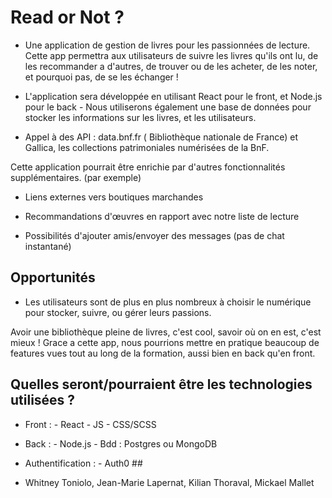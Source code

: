 # Read or Not ? 

- Une application de gestion de livres pour les passionnées de lecture. Cette app permettra aux utilisateurs de suivre les livres qu'ils ont lu, de les recommander a d'autres, de trouver ou de les acheter, de les noter, et pourquoi pas, de se les échanger ! 

- L'application sera développée en utilisant React pour le front, et Node.js pour le back - Nous utiliserons également une base de données pour stocker les informations sur les livres, et les utilisateurs. 

- Appel à des API : data.bnf.fr ( Bibliothèque nationale de France) et Gallica, les collections patrimoniales numérisées de la BnF. 

Cette application pourrait être enrichie par d'autres fonctionnalités supplémentaires. (par exemple) 

- Liens externes vers boutiques marchandes

 - Recommandations d'œuvres en rapport avec notre liste de lecture 

- Possibilités d'ajouter amis/envoyer des messages (pas de chat instantané) 

## Opportunités

 - Les utilisateurs sont de plus en plus nombreux à choisir le numérique pour stocker, suivre, ou gérer leurs passions. 

Avoir une bibliothèque pleine de livres, c'est cool, savoir où on en est, c'est mieux ! Grace a cette app, nous pourrions mettre en pratique beaucoup de features vues tout au long de la formation, aussi bien en back qu'en front. 

## Quelles seront/pourraient être les technologies utilisées ? 

- Front : - React - JS - CSS/SCSS 

- Back : - Node.js - Bdd : Postgres ou MongoDB

 - Authentification : - Auth0 ##


- Whitney Toniolo, Jean-Marie Lapernat, Kilian Thoraval, Mickael Mallet